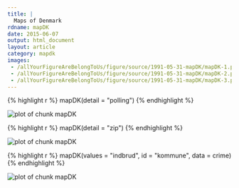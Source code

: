 ```yaml
---
title: |
  Maps of Denmark
rdname: mapDK
date: 2015-06-07
output: html_document
layout: article
category: mapdk
images:
 - /allYourFigureAreBelongToUs/figure/source/1991-05-31-mapDK/mapDK-1.png
 - /allYourFigureAreBelongToUs/figure/source/1991-05-31-mapDK/mapDK-2.png
 - /allYourFigureAreBelongToUs/figure/source/1991-05-31-mapDK/mapDK-3.png
---
```





{% highlight r %}
mapDK(detail = "polling")
{% endhighlight %}

![plot of chunk mapDK](/allYourFigureAreBelongToUs/figure/source/1991-05-31-mapDK/mapDK-1.png) 

{% highlight r %}
mapDK(detail = "zip")
{% endhighlight %}

![plot of chunk mapDK](/allYourFigureAreBelongToUs/figure/source/1991-05-31-mapDK/mapDK-2.png) 

{% highlight r %}
mapDK(values = "indbrud", id = "kommune", data = crime)
{% endhighlight %}

![plot of chunk mapDK](/allYourFigureAreBelongToUs/figure/source/1991-05-31-mapDK/mapDK-3.png) 